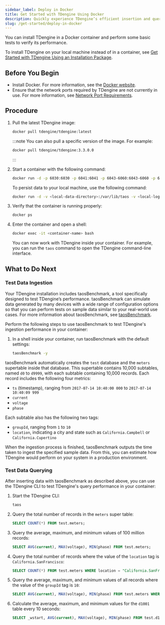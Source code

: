 ```yaml
---
sidebar_label: Deploy in Docker
title: Get Started with TDengine Using Docker
description: Quickly experience TDengine’s efficient insertion and querying using Docker
slug: /get-started/deploy-in-docker
---
```


You can install TDengine in a Docker container and perform some basic tests to verify its performance.

To install TDengine on your local machine instead of in a container, see [Get Started with TDengine Using an Installation Package](../deploy-from-package/).

## Before You Begin

- Install Docker. For more information, see the [Docker website](https://www.docker.com/).
- Ensure that the network ports required by TDengine are not currently in use. For more information, see [Network Port Requirements](../../operations-and-maintenance/system-requirements/#network-port-requirements).

## Procedure

1. Pull the latest TDengine image:

   ```bash
   docker pull tdengine/tdengine:latest
   ```

   :::note
   You can also pull a specific version of the image. For example:

   ```bash
   docker pull tdengine/tdengine:3.3.0.0
   ```
   
   :::

2. Start a container with the following command:

   ```bash
   docker run -d -p 6030:6030 -p 6041:6041 -p 6043-6060:6043-6060 -p 6043-6060:6043-6060/udp tdengine/tdengine
   ```

   To persist data to your local machine, use the following command:

   ```bash
   docker run -d -v <local-data-directory>:/var/lib/taos -v <local-log-directory>:/var/log/taos -p 6030:6030 -p 6041:6041 -p 6043-6060:6043-6060 -p 6043-6060:6043-6060/udp tdengine/tdengine
   ```
   
3. Verify that the container is running properly:

   ```bash
   docker ps
   ```

4. Enter the container and open a shell:

   ```bash
   docker exec -it <container-name> bash
   ```

   You can now work with TDengine inside your container. For example, you can run the `taos` command to open the TDengine command-line interface.

## What to Do Next

### Test Data Ingestion

Your TDengine installation includes taosBenchmark, a tool specifically designed to test TDengine’s performance. taosBenchmark can simulate data generated by many devices with a wide range of configuration options so that you can perform tests on sample data similar to your real-world use cases. For more information about taosBenchmark, see [taosBenchmark](../../tdengine-reference/tools/taosbenchmark/).

Perform the following steps to use taosBenchmark to test TDengine's ingestion performance in your container:

1. In a shell inside your container, run taosBenchmark with the default settings:

   ```bash
   taosBenchmark -y
   ```

taosBenchmark automatically creates the `test` database and the `meters` supertable inside that database. This supertable contains 10,000 subtables, named `d0` to `d9999`, with each subtable containing 10,000 records. Each record includes the following four metrics:

- `ts` (timestamp), ranging from `2017-07-14 10:40:00 000` to `2017-07-14 10:40:09 999`
- `current`
- `voltage`
- `phase`

Each subtable also has the following two tags:

- `groupId`, ranging from `1` to `10`
- `location`, indicating a city and state such as `California.Campbell` or `California.Cupertino`

When the ingestion process is finished, taosBenchmark outputs the time taken to ingest the specified sample data. From this, you can estimate how TDengine would perform on your system in a production environment.

### Test Data Querying

After inserting data with taosBenchmark as described above, you can use the TDengine CLI to test TDengine's query performance in your container:


1. Start the TDengine CLI:

   ```bash
   taos
   ```

2. Query the total number of records in the `meters` super table:

   ```sql
   SELECT COUNT(*) FROM test.meters;
   ```

3. Query the average, maximum, and minimum values of 100 million records:

   ```sql
   SELECT AVG(current), MAX(voltage), MIN(phase) FROM test.meters;
   ```

4. Query the total number of records where the value of the `location` tag is `California.SanFrancisco`:

   ```sql
   SELECT COUNT(*) FROM test.meters WHERE location = "California.SanFrancisco";
   ```

5. Query the average, maximum, and minimum values of all records where the value of the `groupId` tag is `10`:

   ```sql
   SELECT AVG(current), MAX(voltage), MIN(phase) FROM test.meters WHERE groupId = 10;
   ```

6. Calculate the average, maximum, and minimum values for the `d1001` table every 10 seconds:

   ```sql
   SELECT _wstart, AVG(current), MAX(voltage), MIN(phase) FROM test.d1001 INTERVAL(10s);
   ```
